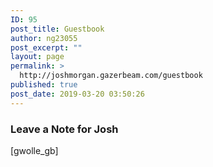 ```yaml
---
ID: 95
post_title: Guestbook
author: ng23055
post_excerpt: ""
layout: page
permalink: >
  http://joshmorgan.gazerbeam.com/guestbook
published: true
post_date: 2019-03-20 03:50:26
---
```

<!-- wp:tadv/classic-paragraph -->
<h3>Leave a Note for Josh</h3>
<p>[gwolle_gb]</p>
<!-- /wp:tadv/classic-paragraph -->